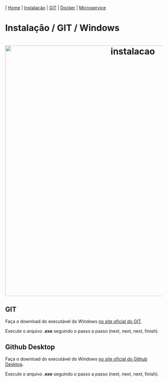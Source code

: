 | [Home](/handson_microservice) | [Instalação](/handson_microservice/instalacao) | [GIT](/handson_microservice/git) | [Docker](/handson_microservice/docker) | [Microservice](/handson_microservice/microservice)

# Instalação / GIT / Windows

<h1 align="center">
  <img src="https://user-images.githubusercontent.com/18057391/90987285-2777b880-e560-11ea-988f-9e25d0d486d6.PNG" alt="instalacao" width="800px" />
</h1>

## GIT

Faça o download do executável do Windows [no site oficial do GIT](https://git-scm.com/download/win).

Execute o arquivo **.exe** seguindo o passo a passo (next, next, next, finish).

## Github Desktop

Faça o download do executável do Windows [no site oficial do Github Desktop](https://desktop.github.com/).

Execute o arquivo **.exe** seguindo o passo a passo (next, next, next, finish).
